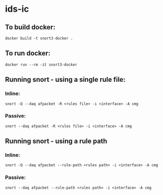 # ids-ic

## To build docker:
```
docker build -t snort3-docker .
```
## To run docker:
```
docker run --rm -it snort3-docker  
```
## Running snort - using a single rule file:
### Inline:
```
snort -Q --daq afpacket -R <rules file> -i <interface> -A cmg
```
### Passive:
```
snort --daq afpacket -R <rules file> -i <interface> -A cmg
```
## Running snort - using a rule path
 

### Inline:
```
snort -Q --daq afpacket --rule-path <rules path> -i <interface> -A cmg
```
### Passive:
```
snort --daq afpacket --rule-path <rules path> -i <interface> -A cmg

